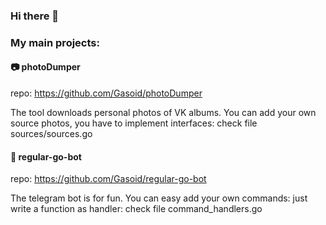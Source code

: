 ### Hi there 👋
### My main projects:
#### 📷 photoDumper
repo: https://github.com/Gasoid/photoDumper

The tool downloads personal photos of VK albums. You can add your own source photos, you have to implement interfaces: check file sources/sources.go

#### 🤖 regular-go-bot
repo: https://github.com/Gasoid/regular-go-bot

The telegram bot is for fun. You can easy add your own commands: just write a function as handler: check file command_handlers.go

<!--
**Gasoid/Gasoid** is a ✨ _special_ ✨ repository because its `README.md` (this file) appears on your GitHub profile.

Here are some ideas to get you started:

- 🔭 I’m currently working on ...
- 🌱 I’m currently learning ...
- 👯 I’m looking to collaborate on ...
- 🤔 I’m looking for help with ...
- 💬 Ask me about ...
- 📫 How to reach me: ...
- 😄 Pronouns: ...
- ⚡ Fun fact: ...
-->
